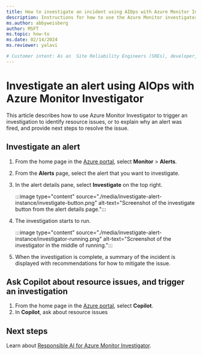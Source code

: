 ```yaml
---
title: How to investigate an incident using AIOps with Azure Monitor Investigator
description: Instructions for how to use the Azure Monitor investigator to investigate and incident using AI.
ms.author: abbyweisberg
author: MSFT
ms.topic: how-to
ms.date: 02/14/2024
ms.reviewer: yalavi

# Customer intent: As an  Site Reliability Engineers (SREs), developer, or IT operations engineer, I want to know how to use AI to explain why an alert was fired and tell me what my next steps should be to resolve the issue.
---
```


# Investigate an alert using AIOps with Azure Monitor Investigator

This article describes how to use Azure Monitor Investigator to trigger an investigation to identify resource issues, or to explain why an alert was fired, and provide next steps to resolve the issue.

## Investigate an alert

1. From the home page in the [Azure portal](https://portal.azure.com/), select **Monitor** > **Alerts**.
1. From the **Alerts** page, select the alert that you want to investigate.
1. In the alert details pane, select **Investigate** on the top right.

    :::image type="content" source="./media/investigate-alert-instance/investigate-button.png" alt-text="Screenshot of the investigate button from the alert details page.":::
1. The investigation starts to run. 

    :::image type="content" source="./media/investigate-alert-instance/investigator-running.png" alt-text="Screenshot of the investigator in the middle of running.":::
1. When the investigation is complete, a summary of the incident is displayed with recommendations for how to mitigate the issue.

    

## Ask Copilot about resource issues, and trigger an investigation

1. From the home page in the [Azure portal](https://portal.azure.com/), select **Copilot**.
1. In **Copilot**, ask about resource issues
 
 

 
## Next steps

Learn about [Responsible AI for Azure Monitor Investigator](responsible-ai-faq.md).
